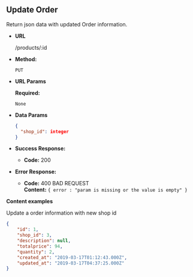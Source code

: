 **Update Order**
----
  Return json data with updated Order information.

* **URL**

  /products/:id

* **Method:**

  `PUT`
  
*  **URL Params**

   **Required:**
 
   `None`

* **Data Params**

  ```json
  {
    "shop_id": integer
  }
  ```

* **Success Response:**

  * **Code:** 200 <br />
 
* **Error Response:**

  * **Code:** 400 BAD REQUEST <br />
    **Content:** `{ error : "param is missing or the value is empty" }`

**Content examples**

Update a order information with new shop id

```json
{
    "id": 1,
    "shop_id": 3,
    "description": null,
    "totalprice": 94,
    "quantity": 2,
    "created_at": "2019-03-17T01:12:43.000Z",
    "updated_at": "2019-03-17T04:37:25.000Z"
}
```
